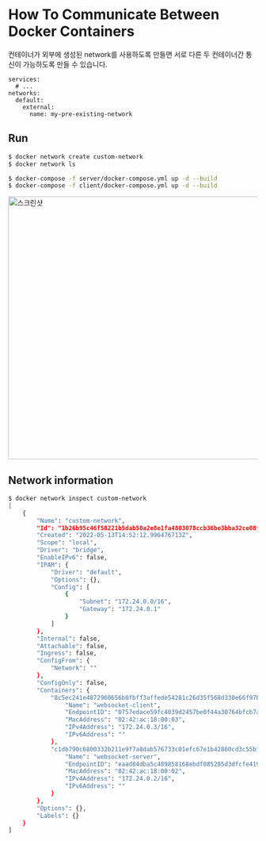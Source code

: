 # How To Communicate Between Docker Containers

컨테이너가 외부에 생성된 network를 사용하도록 만들면 서로 다른 두 컨테이너간 통신이 가능하도록 만들 수 있습니다.

```docker
services:
  # ...
networks:
  default:
    external:
      name: my-pre-existing-network
```

## Run

```sh
$ docker network create custom-network
$ docker network ls

$ docker-compose -f server/docker-compose.yml up -d --build
$ docker-compose -f client/docker-compose.yml up -d --build
```

<img width="530" alt="스크린샷" src="https://user-images.githubusercontent.com/51858583/168405497-788c422e-20aa-4bd3-901a-14d721974f16.png">


## Network information

```sh
$ docker network inspect custom-network
[
    {
        "Name": "custom-network",
        "Id": "1b26b95c46f58221b5dab50a2e8e1fa4803078ccb36be3bba32ce08f01ef2ee4",
        "Created": "2022-05-13T14:52:12.996476713Z",
        "Scope": "local",
        "Driver": "bridge",
        "EnableIPv6": false,
        "IPAM": {
            "Driver": "default",
            "Options": {},
            "Config": [
                {
                    "Subnet": "172.24.0.0/16",
                    "Gateway": "172.24.0.1"
                }
            ]
        },
        "Internal": false,
        "Attachable": false,
        "Ingress": false,
        "ConfigFrom": {
            "Network": ""
        },
        "ConfigOnly": false,
        "Containers": {
            "8c5ec241e4872960656b0fbff3affede54281c26d35f568d330e66f97bc9a02f": {
                "Name": "websocket-client",
                "EndpointID": "0757edace59fc4039d2457be0f44a30764bfcb7afab0dd210f87c44e3839cd39",
                "MacAddress": "02:42:ac:18:00:03",
                "IPv4Address": "172.24.0.3/16",
                "IPv6Address": ""
            },
            "c1db790c6800332b211e9f7a8dab576733c01efc67e1b42860cd3c55bf6a336a": {
                "Name": "websocket-server",
                "EndpointID": "eaad84dba5c489858168ebdf085285d3dfcfe419de2c785a0e1d0a86bcc5e490",
                "MacAddress": "02:42:ac:18:00:02",
                "IPv4Address": "172.24.0.2/16",
                "IPv6Address": ""
            }
        },
        "Options": {},
        "Labels": {}
    }
]
```
